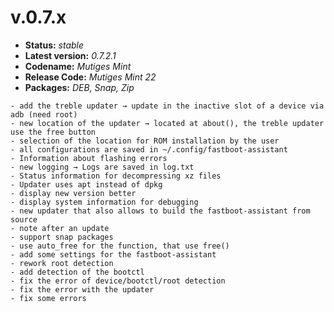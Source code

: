 # v.0.7.x
- **Status:** *stable*
- **Latest version:** *0.7.2.1*
- **Codename:** *Mutiges Mint*
- **Release Code:** *Mutiges Mint 22*
- **Packages:** *DEB, Snap, Zip*

```
- add the treble updater → update in the inactive slot of a device via adb (need root)
- new location of the updater → located at about(), the treble updater use the free button
- selection of the location for ROM installation by the user
- all configurations are saved in ~/.config/fastboot-assistant
- Information about flashing errors
- new logging → Logs are saved in log.txt
- Status information for decompressing xz files
- Updater uses apt instead of dpkg
- display new version better
- display system information for debugging
- new updater that also allows to build the fastboot-assistant from source
- note after an update
- support snap packages
- use auto_free for the function, that use free()
- add some settings for the fastboot-assistant
- rework root detection
- add detection of the bootctl
- fix the error of device/bootctl/root detection
- fix the error with the updater
- fix some errors
```
